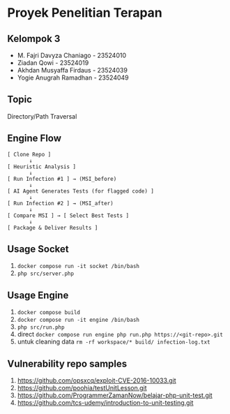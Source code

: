 # Proyek Penelitian Terapan

## Kelompok 3
- M. Fajri Davyza Chaniago - 23524010
- Ziadan Qowi - 23524019
- Akhdan Musyaffa Firdaus - 23524039
- Yogie Anugrah Ramadhan - 23524049

## Topic
Directory/Path Traversal

## Engine Flow
```
[ Clone Repo ]
       ↓
[ Heuristic Analysis ]
       ↓
[ Run Infection #1 ] → (MSI_before)
       ↓
[ AI Agent Generates Tests (for flagged code) ]
       ↓
[ Run Infection #2 ] → (MSI_after)
       ↓
[ Compare MSI ] → [ Select Best Tests ]
       ↓
[ Package & Deliver Results ]
```

## Usage Socket
1. `docker compose run -it socket /bin/bash`
2. `php src/server.php`

## Usage Engine
1. `docker compose build`
2. `docker compose run -it engine /bin/bash`
2. `php src/run.php`
3. direct `docker compose run engine php run.php https://<git-repo>.git`
4. untuk cleaning data `rm -rf workspace/* build/ infection-log.txt`

## Vulnerability repo samples
1. https://github.com/opsxcq/exploit-CVE-2016-10033.git
2. https://github.com/poohia/testUnitLesson.git
3. https://github.com/ProgrammerZamanNow/belajar-php-unit-test.git
4. https://github.com/tcs-udemy/introduction-to-unit-testing.git
